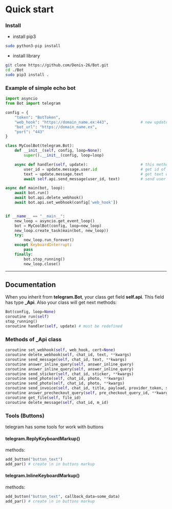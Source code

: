# Quick start 

### Install 

* install pip3
```bash
sudo python3-pip install
```
* install library
```bash
git clone https://github.com/Denis-26/Bot.git
cd ./Bot
sudo pip3 install .
```

### Example of simple echo bot

```python
import asyncio
from Bot import telegram

config = {
    "token": "BotToken",
    "web_hook": "https://domain_name.ex:443",              # new updates will come here with post request
    "bot_url": "https://domain_name.ex",     
    "port": "443"
}

class MyCoolBot(telegram.Bot):
    def __init__(self, config, loop=None):
        super().__init__(config, loop=loop)

    async def handler(self, update):                       # this method must be redefined, all updates will come here 
        user_id = update.message.user.id                   # get id of user, who sent message
        text = update.message.text                         # get text which was send by user
        await self.api.send_message(user_id, text)         # send user's text back

async def main(bot, loop):
    await bot.run()
    await bot.api.delete_webhook()
    await bot.api.set_webhook(config['web_hook'])


if __name__ == "__main__":
    new_loop = asyncio.get_event_loop()
    bot = MyCoolBot(config, loop=new_loop)
    new_loop.create_task(main(bot, new_loop))
    try:
        new_loop.run_forever()
    except KeyboardInterrupt:
        pass
    finally:
        bot.stop_running()
        new_loop.close()
```

------------------

## Documentation
When you inherit from **telegram.Bot**, your class get field **self.api**. This field has type **_Api**.
Also your class will get next methods:

```python
Bot(config, loop=None)
coroutine run(self)
stop_running()
coroutine handler(self, update) # must be redefined
```

### Methods of **_Api** class

```python
coroutine set_webhook(self, web_hook, cert=None)
coroutine delete_webhook(self, chat_id, text, **kwargs)
coroutine send_message(self, chat_id, text, **kwargs)
coroutine answer_inline_query(self, answer_inline_query)
coroutine answer_inline_query(self, answer_inline_query)
coroutine send_sticker(self, chat_id, sticker, **kwargs)
coroutine send_photo(self, chat_id, photo, **kwargs)
coroutine send_photo(self, chat_id, photo, **kwargs)
coroutine send_invoice(self, chat_id, title, payload, provider_token, start_parameter, currency, prices, **kwargs)
coroutine answer_precheckout_query(self, pre_checkout_query_id, **kwargs)
coroutine get_file(self, file_id)
coroutine delete_message(self, chat_id, m_id)
```

### Tools (Buttons)

telegram has some tools for work with buttons

#### telegram.ReplyKeyboardMarkup() 
methods: 
```python
add_button("button_text")
add_par() # create \n in buttons markup
```


#### telegram.InlineKeyboardMarkup() 
methods: 
```python
add_button("button_text", callback_data=some_data)
add_par() # create \n in buttons markup
```


